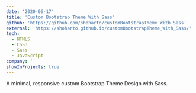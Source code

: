 ```yaml
---
date: '2020-06-17'
title: 'Custom Bootstrap Theme With Sass'
github: 'https://github.com/shoharto/customBootstrapTheme_With_Sass'
external: 'https://shoharto.github.io/customBootstrapTheme_With_Sass/'
tech:
  - HTML5
  - CSS3
  - Sass
  - JavaScript
company: ''
showInProjects: true
---
```


A minimal, responsive custom Bootstrap Theme Design with Sass.
